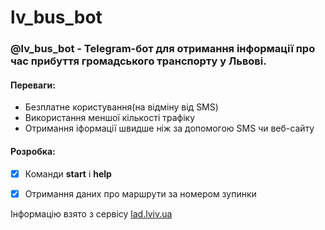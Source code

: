 # lv_bus_bot

### @lv_bus_bot - Telegram-бот для отримання інформації про час прибуття громадського транспорту у Львові.

#### Переваги:
* Безплатне користування(на відміну від SMS)
* Використання меншої кількості трафіку
* Отримання іформації швидше ніж за допомогою SMS чи веб-сайту

#### Розробка:
- [x] Команди **start** і **help**
- [x] Отримання даних про маршрути за номером зупинки
 
 
Інформацію взято з сервісу [lad.lviv.ua](https://lad.lviv.ua/)